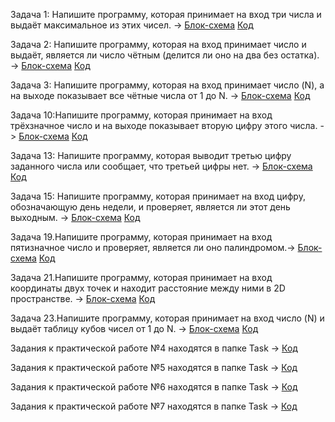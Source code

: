 Задача 1: Напишите программу, которая принимает на вход три числа и выдаёт максимальное из этих чисел. -> [Блок-схема](Lesson001/Exercise001/block%20diagram/diagram.drawio.png) [Код](Lesson001/Exercise001/Program.cs)


Задача 2: Напишите программу, которая на вход принимает число и выдаёт, является ли число чётным (делится ли оно на два без остатка). -> [Блок-схема](Lesson001/Exercise002/block%20diagram/diagram.drawio.png) [Код](Lesson001/Exercise002/Program.cs)


Задача 3: Напишите программу, которая на вход принимает число (N), а на выходе показывает все чётные числа от 1 до N. -> [Блок-схема](Lesson001/Exercise003/block%20diagram/diagram.drawio.png) [Код](Lesson001/Exercise003/Program.cs)

Задача 10:Напишите программу, которая принимает на вход трёхзначное число и на выходе показывает вторую цифру этого числа. -> [Блок-схема](Lesson002/task10.drawio.png) [Код](Lesson002/Lesson02.cs)

Задача 13: Напишите программу, которая выводит третью цифру заданного числа или сообщает, что третьей цифры нет. -> [Блок-схема](Lesson002/task13.drawio.png) [Код](Lesson002/Lesson02.cs)

Задача 15: Напишите программу, которая принимает на вход цифру, обозначающую день недели, и проверяет, является ли этот день выходным. -> [Блок-схема](Lesson002/task15.drawio.png) [Код](Lesson002/Lesson02.cs)

Задача 19.Напишите программу, которая принимает на вход пятизначное число и проверяет, является ли оно палиндромом.-> [Блок-схема](Lesson003/task19.drawio.png) [Код](Lesson003/Lesson003.cs)

Задача 21.Напишите программу, которая принимает на вход координаты двух точек и находит расстояние между ними в 2D пространстве. -> [Блок-схема](Lesson003/task21.drawio.png) [Код](Lesson003/Lesson003.cs)

Задача 23.Напишите программу, которая принимает на вход число (N) и выдаёт таблицу кубов чисел от 1 до N. -> [Блок-схема](Lesson003/task23.drawio.png) [Код](Lesson003/Lesson003.cs)

Задания к практической работе №4 находятся в папке Task -> [Код](Task/Task.cs)

Задания к практической работе №5 находятся в папке Task -> [Код](Task/Task.cs)

Задания к практической работе №6 находятся в папке Task -> [Код](Task/Task.cs)

Задания к практической работе №7 находятся в папке Task -> [Код](Task/Task.cs)